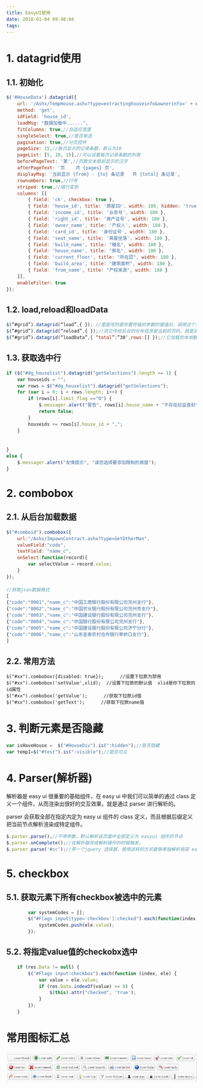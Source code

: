 ```yaml
---
title: EasyUI使用
date: 2018-01-04 09:48:04
tags:
---
```


# 1. datagrid使用

## 1.1. 初始化

```javascript
$('#HouseData').datagrid({
    url: '/Ashx/TempHouse.ashx?type=extractinghouseinfo&ownerinfo=' + ownerInfo,
    method: 'get',
    idField: 'house_id',
    loadMsg: "数据加载中......",
    fitColumns: true,//自适应宽度
    singleSelect: true,//是否单选 
    pagination: true,//分页控件 
    pageSize: 15,//每页显示的记录条数，默认为10 
    pageList: [5, 10, 15],//可以设置每页记录条数的列表 
    beforePageText: '第',//页数文本框前显示的汉字 
    afterPageText: '页    共 {pages} 页',
    displayMsg: '当前显示 {from} - {to} 条记录   共 {total} 条记录',
    rownumbers: true,//行号 
    striped: true,//隔行变色
    columns: [[
        { field: 'ck', checkbox: true },
        { field: 'house_id', title: '房屋ID', width: 180, hidden: 'true' },
        { field: 'income_id', title: '业务号', width: 180 },
        { field: 'right_id', title: '房产证号', width: 180 },
        { field: 'owner_name', title: '产权人', width: 180 },
        { field: 'card_id', title: '身份证号', width: 180 },
        { field: 'seat_name', title: '房屋坐落', width: 180 },
        { field: 'build_name', title: "幢名", width: 180 },
        { field: 'house_name', title: "房名", width: 180 },
        { field: 'current_floor', title: "所在层", width: 180 },
        { field: 'build_area', title: "建筑面积", width: 180 },
        { field: 'from_name', title: "产权来源", width: 180 }
    ]],
    enableFilter: true
});
```

## 1.2. load,reload和loadData

```javascript
$(“#grid”).datagrid(“load”,{ }); //里面写的是你要传输的参数的键值对，调用这个方法来加载数据的时候，它传给后台的分页信息是从第一页开始的。
$(“#grid”).datagrid(“reload”,{ });//但它传给后台的分布信息是当前的页码，就是实现刷新当前页的功能。
$(“#grid”).datagrid(“loadData”,{ “total”:”30″,rows:[] });//它加载的本地数据，就是不会跟后台什么的有交互，它的使用方式是
```

## 1.3. 获取选中行

```javascript
if ($("#dg_houselist").datagrid("getSelections").length >= 1) {
    var houseids = "";
    var rows = $("#dg_houselist").datagrid("getSelections");
    for (var i = 0; i < rows.length; i++) {
        if (rows[i].limit_flag =="0") {
            $.messager.alert("警告", rows[i].house_name + "不存在纪监查封");
            return false;
        }
        houseids += rows[i].house_id + ",";
    }


}
else {
    $.messager.alert("友情提示", "请您选择要添加限制的房屋");
}
```

# 2. combobox

## 2.1. 从后台加载数据

```javascript
$("#comboid").combobox({
    url:"/Ashx/ImpownContract.ashx?type=GetOtherMan",
    valueField:"code",
    textField: "name_c",
    onSelect:function(record){
        var selectValue = record.value;
    }
});

//获取json数据格式
[
{"code":"0001","name_c":"中国工商银行股份有限公司兖州支行"},
{"code":"0002","name_c":"中国农业银行股份有限公司兖州市支行"},
{"code":"0003","name_c":"中国建设银行股份有限公司兖州支行"},
{"code":"0004","name_c":"中国银行股份有限公司兖州支行"},
{"code":"0005","name_c":"中国建设银行股份有限公司济宁分行"},
{"code":"0006","name_c":"山东圣泰农村合作银行草桥口支行"},
]
```

## 2.2. 常用方法

```javasript
$("#xx").combobox({disabled: true});      //设置下拉款为禁用
$("#xx").combobox('setValue',xlid);  //设置下拉款的默认值  xlid是你下拉款的id属性
$("#xx").combobox('getValue');      //获取下拉款id值
$("#xx").combobox('getText');      //获取下拉款name值
```

# 3. 判断元素是否隐藏

```javascript
var isHaveHouse =  $("#HouseDiv").is(":hidden");//是否隐藏
var temp1=$("#test").is(":visible");//是否可见
```

# 4. Parser(解析器)

解析器是 easy ui 很重要的基础组件，在 easy ui 中我们可以简单的通过 class 定义一个组件，从而渲染出很好的交互效果，就是通过 parser 进行解析的。

parser 会获取全部在指定内定为 easy ui 组件的 class 定义，而且根据后缀定义把当前节点解析渲染成特定组件。

```javascript
$.parser.parse();//不带参数，默认解析该页面中全部定义为 easyui 组件的节点
$.parser.onComplete();//在解析器完成解析操作的时候触发。
$.parser.parse('#cc');//带一个jquery 选择器，使用这样的方式能够单独解析局部 easyui 组件节点
```

# 5. checkbox

## 5.1. 获取元素下所有checkbox被选中的元素

```javascript
        var systemCodes = [];
        $("#Flags input[type='checkbox']:checked").each(function(index, ele) {
            systemCodes.push(ele.value);
        });
```

## 5.2. 将指定value值的checkobx选中

```javascript
    if (res.Data != null) {
        $("#Flags input:checkbox").each(function (index, ele) {
            var value = ele.value;
            if (res.Data.indexOf(value) >= 0) {
                $(this).attr("checked", 'true');
            }
        });
    }
```

# 常用图标汇总

![常用图标.png](EasyUI使用/常用图标.png)
